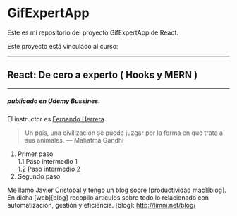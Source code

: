 # GifExpertApp
Este es mi repositorio del proyecto GifExpertApp de React.

Este proyecto está vinculado al curso:

---
## React: De cero a experto ( Hooks y MERN ) 
---
##### publicado en **Udemy Bussines**.

El instructor es [Fernando Herrera](https://fernando-herrera.com/).  
> Un país, una civilización se puede juzgar por la forma en que trata a sus animales.  — Mahatma Gandhi

1. Primer paso     
1.1 Paso intermedio 1  
1.2 Paso intermedio 2
2. Segundo paso

Me llamo Javier Cristóbal y tengo un blog sobre [productividad mac][blog].
En dicha [web][blog] recopilo artículos sobre todo lo relacionado con automatización, gestión y eficiencia.
[blog]: http://limni.net/blog/
